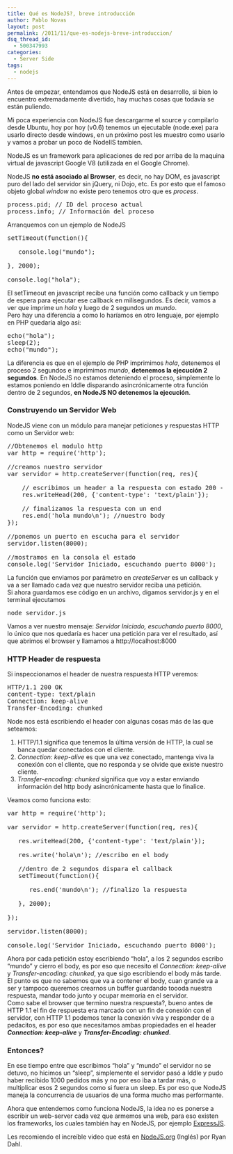 ```yaml
---
title: Qué es NodeJS?, breve introducción
author: Pablo Novas
layout: post
permalink: /2011/11/que-es-nodejs-breve-introduccion/
dsq_thread_id:
  - 500347993
categories:
  - Server Side
tags:
  - nodejs
---
```

Antes de empezar, entendamos que NodeJS está en desarrollo, si bien lo encuentro extremadamente divertido, hay muchas cosas que todavía se están puliendo.

Mi poca experiencia con NodeJS fue descargarme el source y compilarlo desde Ubuntu, hoy por hoy (v0.6) tenemos un ejecutable (node.exe) para usarlo directo desde windows, en un próximo post les muestro como usarlo y vamos a probar un poco de NodeIIS tambien.

NodeJS es un framework para aplicaciones de red por arriba de la maquina virtual de javascript Google V8 (utilizada en el Google Chrome).

NodeJS **no está asociado al Browser**, es decir, no hay DOM, es javascript puro del lado del servidor sin jQuery, ni Dojo, etc. Es por esto que el famoso objeto global *window* no existe pero tenemos otro que es *process*.

<pre class="brush: jscript; title: ; notranslate" title="">process.pid; // ID del proceso actual
process.info; // Información del proceso
</pre>

Arranquemos con un ejemplo de NodeJS  
<!--more-->

<pre class="brush: jscript; title: ; notranslate" title="">setTimeout(function(){

   console.log("mundo");

}, 2000);

console.log("hola");
</pre>

El setTimeout en javascript recibe una función como callback y un tiempo de espera para ejecutar ese callback en milisegundos. Es decir, vamos a ver que imprime un *hola* y luego de 2 segundos un *mundo*.  
Pero hay una diferencia a como lo haríamos en otro lenguaje, por ejemplo en PHP quedaría algo así:

<pre class="brush: php; title: ; notranslate" title="">echo("hola");
sleep(2);
echo("mundo");
</pre>

La diferencia es que en el ejemplo de PHP imprimimos *hola*, detenemos el proceso 2 segundos e imprimimos *mundo*, **detenemos la ejecución 2 segundos**. En NodeJS no estamos deteniendo el proceso, simplemente lo estamos poniendo en Iddle disparando asincrónicamente otra función dentro de 2 segundos, **en NodeJS NO detenemos la ejecución**.

### Construyendo un Servidor Web

NodeJS viene con un módulo para manejar peticiones y respuestas HTTP como un Servidor web:

<pre class="brush: jscript; title: ; notranslate" title="">//Obtenemos el modulo http
var http = require('http');

//creamos nuestro servidor
var servidor = http.createServer(function(req, res){

	// escribimos un header a la respuesta con estado 200 - OK
	res.writeHead(200, {'content-type': 'text/plain'});

	// finalizamos la respuesta con un end 
	res.end('hola mundo\n'); //nuestro body
});

//ponemos un puerto en escucha para el servidor 
servidor.listen(8000);

//mostramos en la consola el estado
console.log('Servidor Iniciado, escuchando puerto 8000');
</pre>

La función que enviamos por parámetro en *createServer* es un callback y va a ser llamado cada vez que nuestro servidor reciba una petición.  
Si ahora guardamos ese código en un archivo, digamos servidor.js y en el terminal ejecutamos 

<pre class="brush: plain; title: ; notranslate" title="">node servidor.js
</pre>

Vamos a ver nuestro mensaje: *Servidor Iniciado, escuchando puerto 8000*, lo único que nos quedaría es hacer una petición para ver el resultado, así que abrimos el browser y llamamos a http://localhost:8000

### HTTP Header de respuesta

Si inspeccionamos el header de nuestra respuesta HTTP veremos:

<pre class="brush: plain; title: ; notranslate" title="">HTTP/1.1 200 OK
content-type: text/plain
Connection: keep-alive
Transfer-Encoding: chunked
</pre>

Node nos está escribiendo el header con algunas cosas más de las que seteamos:

  1. HTTP/1.1 significa que tenemos la última versión de HTTP, la cual se banca quedar conectados con el cliente.
  2. *Connection: keep-alive* es que una vez conectado, mantenga viva la conexión con el cliente, que no responda y se olvide que existe nuestro cliente.
  3. *Transfer-encoding: chunked* significa que voy a estar enviando información del http body asincrónicamente hasta que lo finalice.

Veamos como funciona esto:

<pre class="brush: jscript; title: ; notranslate" title="">var http = require('http');

var servidor = http.createServer(function(req, res){

   res.writeHead(200, {'content-type': 'text/plain'});

   res.write('hola\n'); //escribo en el body

   //dentro de 2 segundos dispara el callback 
   setTimeout(function(){

      res.end('mundo\n'); //finalizo la respuesta

   }, 2000);

});

servidor.listen(8000);

console.log('Servidor Iniciado, escuchando puerto 8000');
</pre>

Ahora por cada petición estoy escribiendo &#8220;hola&#8221;, a los 2 segundos escribo &#8220;mundo&#8221; y cierro el body, es por eso que necesito el *Connection: keep-alive* y *Transfer-encoding: chunked*, ya que sigo escribiendo el body más tarde.  
El punto es que no sabemos que va a contener el body, cuan grande va a ser y tampoco queremos crearnos un buffer guardando toooda nuestra respuesta, mandar todo junto y ocupar memoria en el servidor.  
Como sabe el browser que termino nuestra respuesta?, bueno antes de HTTP 1.1 el fin de respuesta era marcado con un fin de conexión con el servidor, con HTTP 1.1 podemos tener la conexión viva y responder de a pedacitos, es por eso que necesitamos ambas propiedades en el header ***Connection: keep-alive*** y ***Transfer-Encoding: chunked***.

### Entonces?

En ese tiempo entre que escribimos &#8220;hola&#8221; y &#8220;mundo&#8221; el servidor no se detuvo, no hicimos un &#8220;sleep&#8221;, simplemente el servidor pasó a Iddle y pudo haber recibido 1000 pedidos más y no por eso iba a tardar más, o multiplicar esos 2 segundos como si fuera un sleep. Es por eso que NodeJS maneja la concurrencia de usuarios de una forma mucho mas performante. 

Ahora que entendemos como funciona NodeJS, la idea no es ponerse a escribir un web-server cada vez que armemos una web, para eso existen los frameworks, los cuales también hay en NodeJS, por ejemplo <a href="http://www.expressjs.com/" title="ExpressJS" target="_blank">ExpressJS</a>.

Les recomiendo el increíble video que está en <a href="http://nodejs.org" title="NodeJS.org" target="_blank">NodeJS.org</a> (Inglés) por Ryan Dahl.